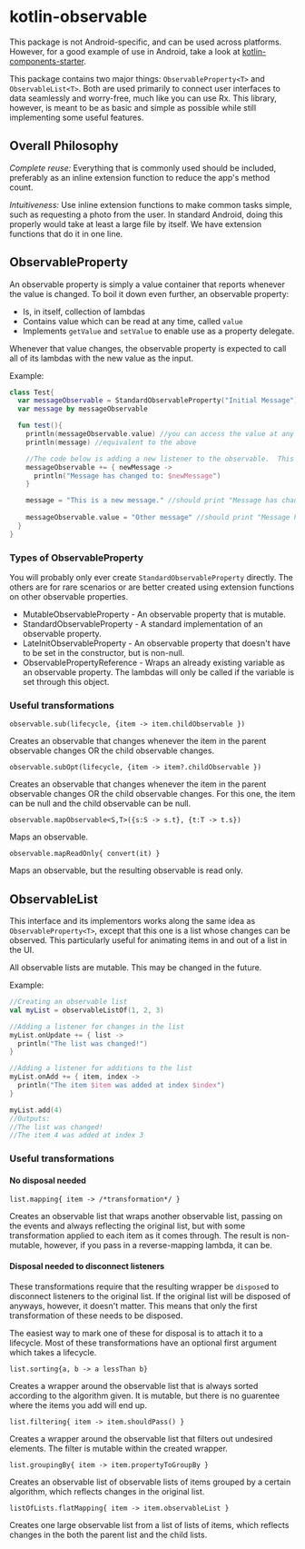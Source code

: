 # kotlin-observable

This package is not Android-specific, and can be used across platforms.  However, for a good example of use in Android, take a look at [kotlin-components-starter](https://github.com/UnknownJoe796/kotlin-components-starter).

This package contains two major things: `ObservableProperty<T>` and `ObservableList<T>`.
Both are used primarily to connect user interfaces to data seamlessly and worry-free, much like you can use Rx.
This library, however, is meant to be as basic and simple as possible while still implementing some useful features.

## Overall Philosophy

*Complete reuse:*  Everything that is commonly used should be included, preferably as an inline 
extension function to reduce the app's method count.

*Intuitiveness:*  Use inline extension functions to make common tasks simple, such as requesting a 
photo from the user.  In standard Android, doing this properly would take at least a large file by 
itself.  We have extension functions that do it in one line.

## ObservableProperty<T>

An observable property is simply a value container that reports whenever the value is changed.  To boil it down even further, an observable property:

- Is, in itself, collection of lambdas
- Contains value which can be read at any time, called `value`
- Implements `getValue` and `setValue` to enable use as a property delegate.
  
Whenever that value changes, the observable property is expected to call all of its lambdas with the new value as the input.

Example:
```kotlin
class Test{
  var messageObservable = StandardObservableProperty("Initial Message")
  var message by messageObservable

  fun test(){
    println(messageObservable.value) //you can access the value at any time
    println(message) //equivalent to the above

    //The code below is adding a new listener to the observable.  This listener will be called whenever the observable changes.
    messageObservable += { newMessage ->
      println("Message has changed to: $newMessage")
    }

    message = "This is a new message." //should print "Message has changed to: This is a new message"
    
    messageObservable.value = "Other message" //should print "Message has been changed to: Other message"
  }
}
```

### Types of ObservableProperty<T>

You will probably only ever create `StandardObservableProperty` directly.  The others are for rare scenarios or are better created using extension functions on other observable properties.

- MutableObservableProperty - An observable property that is mutable.
- StandardObservableProperty - A standard implementation of an observable property.
- LateInitObservableProperty - An observable property that doesn't have to be set in the constructor, but is non-null.
- ObservablePropertyReference - Wraps an already existing variable as an observable property.  The lambdas will only be called if the variable is set through this object.

### Useful transformations

`observable.sub(lifecycle, {item -> item.childObservable })`

Creates an observable that changes whenever the item in the parent observable changes OR the child observable changes.

`observable.subOpt(lifecycle, {item -> item?.childObservable })`

Creates an observable that changes whenever the item in the parent observable changes OR the child observable changes.
For this one, the item can be null and the child observable can be null.

`observable.mapObservable<S,T>({s:S -> s.t}, {t:T -> t.s})`

Maps an observable.

`observable.mapReadOnly{ convert(it) }`

Maps an observable, but the resulting observable is read only.

      
## ObservableList<T>

This interface and its implementors works along the same idea as `ObservableProperty<T>`, except that this one is a list whose changes can be observed.  This particularly useful for animating items in and out of a list in the UI.

All observable lists are mutable.  This may be changed in the future.

Example:

```kotlin
//Creating an observable list
val myList = observableListOf(1, 2, 3)

//Adding a listener for changes in the list
myList.onUpdate += { list ->
  println("The list was changed!")
}

//Adding a listener for additions to the list
myList.onAdd += { item, index ->
  println("The item $item was added at index $index")
}

myList.add(4)
//Outputs:
//The list was changed!
//The item 4 was added at index 3
```

### Useful transformations

#### No disposal needed

`list.mapping{ item -> /*transformation*/ }`

Creates an observable list that wraps another observable list, passing on the events and always reflecting the original list, but with some transformation applied to each item as it comes through.  The result is non-mutable, however, if you pass in a reverse-mapping lambda, it can be.

#### Disposal needed to disconnect listeners

These transformations require that the resulting wrapper be `dispose`d to disconnect listeners to the original list.  If the original list will be disposed of anyways, however, it doesn't matter.  This means that only the first transformation of these needs to be disposed.

The easiest way to mark one of these for disposal is to attach it to a lifecycle.  Most of these transformations have an optional first argument which takes a lifecycle.

`list.sorting{a, b -> a lessThan b}`

Creates a wrapper around the observable list that is always sorted according to the algorithm given.  It is mutable, but there is no guarentee where the items you add will end up.

`list.filtering{ item -> item.shouldPass() }`

Creates a wrapper around the observable list that filters out undesired elements.  The filter is mutable within the created wrapper.

`list.groupingBy{ item -> item.propertyToGroupBy }`

Creates an observable list of observable lists of items grouped by a certain algorithm, which reflects changes in the original list.

`listOfLists.flatMapping{ item -> item.observableList }`

Creates one large observable list from a list of lists of items, which reflects changes in the both the parent list and the child lists.
